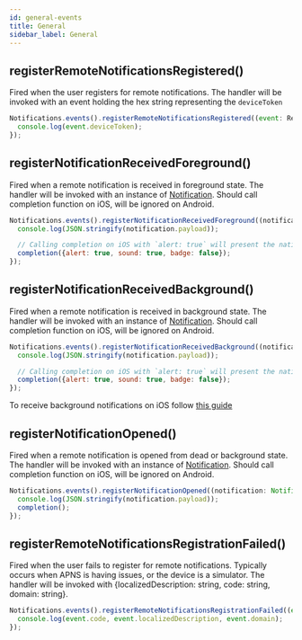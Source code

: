 ```yaml
---
id: general-events
title: General
sidebar_label: General
---
```


## registerRemoteNotificationsRegistered()
Fired when the user registers for remote notifications. The handler will be invoked with an event holding the hex string representing the `deviceToken`

```js
Notifications.events().registerRemoteNotificationsRegistered((event: Registered) => {
  console.log(event.deviceToken);
});
```

## registerNotificationReceivedForeground()
Fired when a remote notification is received in foreground state. The handler will be invoked with an instance of [Notification](notification-obj).
Should call completion function on iOS, will be ignored on Android.

```js
Notifications.events().registerNotificationReceivedForeground((notification: Notification, completion: (response: NotificationCompletion) => void) => {
  console.log(JSON.stringify(notification.payload));

  // Calling completion on iOS with `alert: true` will present the native iOS inApp notification.
  completion({alert: true, sound: true, badge: false});
});
```

## registerNotificationReceivedBackground()
Fired when a remote notification is received in background state. The handler will be invoked with an instance of [Notification](notification-obj).
Should call completion function on iOS, will be ignored on Android.

```js
Notifications.events().registerNotificationReceivedBackground((notification: Notification, completion: (response: NotificationCompletion) => void) => {
  console.log(JSON.stringify(notification.payload));

  // Calling completion on iOS with `alert: true` will present the native iOS inApp notification.
  completion({alert: true, sound: true, badge: false});
});
```

To receive background notifications on iOS follow [this guide](https://developer.apple.com/documentation/usernotifications/setting_up_a_remote_notification_server/pushing_background_updates_to_your_app)

## registerNotificationOpened()
Fired when a remote notification is opened from dead or background state. The handler will be invoked with an instance of [Notification](notification-obj).
Should call completion function on iOS, will be ignored on Android.

```js
Notifications.events().registerNotificationOpened((notification: Notification, completion: () => void) => {
  console.log(JSON.stringify(notification.payload));
  completion();
});
```

## registerRemoteNotificationsRegistrationFailed()
Fired when the user fails to register for remote notifications. Typically occurs when APNS is having issues, or the device is a simulator. The handler will be invoked with {localizedDescription: string, code: string, domain: string}.

```js
Notifications.events().registerRemoteNotificationsRegistrationFailed((event: RegistrationError) => {
  console.log(event.code, event.localizedDescription, event.domain);
});
```